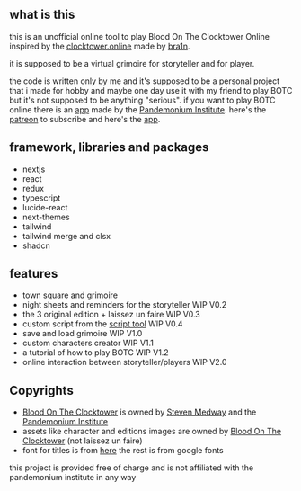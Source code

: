 ## what is this

this is an unofficial online tool to play Blood On The Clocktower Online inspired by the [clocktower.online](https://clocktower.online) made by [bra1n](https://github.com/bra1n).

it is supposed to be a virtual grimoire for storyteller and for player.

the code is written only by me and it's supposed to be a personal project that i made for hobby and maybe one day use it with my friend to play BOTC but it's not supposed to be anything "serious". if you want to play BOTC online there is an [app](https://online.bloodontheclocktower.com/login) made by the [Pandemonium Institute](https://bloodontheclocktower.com/about-us). here's the [patreon](https://www.patreon.com/botconline) to subscribe and here's the [app](https://online.bloodontheclocktower.com/login).

## framework, libraries and packages

- nextjs
- react
- redux
- typescript
- lucide-react
- next-themes
- tailwind
- tailwind merge and clsx
- shadcn

## features

- town square and grimoire
- night sheets and reminders for the storyteller WIP V0.2
- the 3 original edition + laissez un faire WIP V0.3
- custom script from the [script tool](https://script.bloodontheclocktower.com) WIP V0.4
- save and load grimoire WIP V1.0
- custom characters creator WIP V1.1
- a tutorial of how to play BOTC WIP V1.2
- online interaction between storyteller/players WIP V2.0

## Copyrights

- [Blood On The Clocktower](https://bloodontheclocktower.com) is owned by [Steven Medway](https://www.linkedin.com/in/steven-medway-41726340) and the [Pandemonium Institute](https://bloodontheclocktower.com/about-us)
- assets like character and editions images are owned by [Blood On The Clocktower](https://bloodontheclocktower.com) (not laissez un faire)
- font for titles is from [here](https://www.onlinewebfonts.com/fonts/LHF_Unlovable) the rest is from google fonts

this project is provided free of charge and is not affiliated with the pandemonium institute in any way
